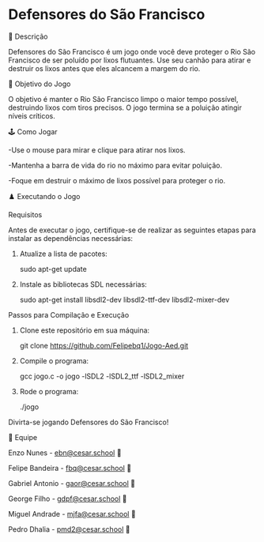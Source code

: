 # Defensores do São Francisco
📄 Descrição

Defensores do São Francisco é um jogo onde você deve proteger o Rio São Francisco de ser poluído por lixos flutuantes. Use seu canhão para atirar e destruir os lixos antes que eles alcancem a margem do rio.

🎯 Objetivo do Jogo

O objetivo é manter o Rio São Francisco limpo o maior tempo possível, destruindo lixos com tiros precisos. O jogo termina se a poluição atingir níveis críticos.

🕹️ Como Jogar

-Use o mouse para mirar e clique para atirar nos lixos.

-Mantenha a barra de vida do rio no máximo para evitar poluição.

-Foque em destruir o máximo de lixos possível para proteger o rio.

♟️ Executando o Jogo

Requisitos

Antes de executar o jogo, certifique-se de realizar as seguintes etapas para instalar as dependências necessárias:

1. Atualize a lista de pacotes:

      sudo apt-get update

2. Instale as bibliotecas SDL necessárias:

     sudo apt-get install libsdl2-dev libsdl2-ttf-dev libsdl2-mixer-dev


Passos para Compilação e Execução

1. Clone este repositório em sua máquina:

     git clone https://github.com/Felipebq1/Jogo-Aed.git

2. Compile o programa:

     gcc jogo.c -o jogo -lSDL2 -lSDL2_ttf -lSDL2_mixer

3. Rode o programa:

     ./jogo

Divirta-se jogando Defensores do São Francisco!

👤 Equipe

Enzo Nunes - ebn@cesar.school 📩

Felipe Bandeira - fbq@cesar.school 📩

Gabriel Antonio - gaor@cesar.school 📩

George Filho - gdpf@cesar.school 📩

Miguel Andrade - mjfa@cesar.school 📩

Pedro Dhalia - pmd2@cesar.school 📩

